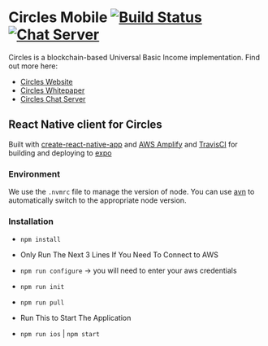 # Circles Mobile [![Build Status](https://travis-ci.org/CirclesUBI/circles-mobile.svg?branch=master)](https://travis-ci.org/CirclesUBI/circles-mobile) [![Chat Server](https://chat.joincircles.net/api/v1/shield.svg?type=online&name=Circles%20Chat)](https://chat.joincircles.net)

Circles is a blockchain-based Universal Basic Income implementation. Find out more here:

- [Circles Website](http://www.joincircles.net)
- [Circles Whitepaper](https://github.com/CirclesUBI/docs/blob/master/Circles.md)
- [Circles Chat Server](https://chat.joincircles.net)

## React Native client for Circles

Built with [create-react-native-app](https://github.com/react-community/create-react-native-app) and [AWS Amplify](https://aws.github.io/aws-amplify/) and [TravisCI](https://travis-ci.org/) for building and deploying to [expo](https://expo.io/)

### Environment

We use the `.nvmrc` file to manage the version of node. You can use
[avn](https://github.com/wbyoung/avn) to automatically switch to the appropriate
node version.

### Installation

- `npm install`

- Only Run The Next 3 Lines If You Need To Connect to AWS
- `npm run configure` -> you will need to enter your aws credentials
- `npm run init`
- `npm run pull`
- Run This to Start The Application
- `npm run ios` | `npm start`